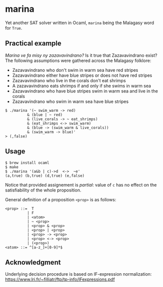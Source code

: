 # marina
Yet another SAT solver written in Ocaml, `marina` being the Malagasy word for `True`.

## Practical example

_Marina ve fa misy ny zazavavindrano?_
Is it true that Zazavavindrano exist?
The following assumptions were gathered across the Malagasy folklore:
* Zazavavindrano who don't swim in warm sea have red stripes
* Zazavavindrano either have blue stripes or does not have red stripes
* Zazavavindrano who live in the corals don't eat shrimps
* A zazavavindrano eats shrimps if and only if she swims in warm sea
* Zazavavindrano who have blue stripes swim in warm sea and live in the corals
* Zazavavindrano who swim in warm sea have blue stripes

```
$ ./marina '(~ swim_warm -> red)
          & (blue | ~ red)
          & (live_corals -> ~ eat_shrimps)
          & (eat_shrimps <-> swim_warm)
          & (blue -> (swim_warm & live_corals))
          & (swim_warm -> blue)'
> (,false)
```

## Usage
```
$ brew install ocaml
$ make
$ ./marina '(a&b | c)->d  <->  ~e'
(a,true) (b,true) (d,true) (e,false)
```

Notice that provided assignement is _partial_:
value of `c` has no effect on the satisfiability of the whole proposition.

General definition of a proposition `<prop>` is as follows:
```
<prop> ::=  T
          | F
          | <atom>
          | ~ <prop>
          | <prop> & <prop>
          | <prop> | <prop>
          | <prop> -> <prop>
          | <prop> <-> <prop>
          | (<prop>)
<atom> ::= ^[a-z_]+[0-9]*$
```

## Acknowledgment

Underlying decision procedure is based on IF-expression normalization:
https://www.lri.fr/~filliatr/ftp/tp-info/IFexpressions.pdf